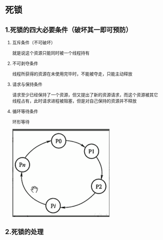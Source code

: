 # 死锁

## 1.死锁的四大必要条件（破坏其一即可预防）

1. 互斥条件（不可破坏）

   就是说这个资源只能同时被一个线程持有

2. 不可剥夺条件

   线程所获得的资源在未使用完毕时，不能被夺走，只能主动释放

3. 请求与保持条件

   请求至少已经保持了一个资源，但又提出了新的资源请求，而这个资源被其它线程占有，此时请求进程被阻塞，但是对自己保持的资源并不释放

4. 循环等待条件

   环形等待

   ![image-20200514154050239](assets/image-20200514154050239.png)

   

## 2.死锁的处理